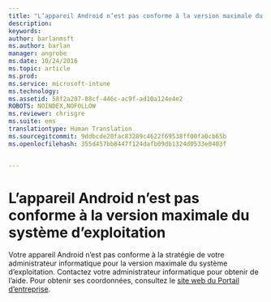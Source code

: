 ```yaml
---
title: "L’appareil Android n’est pas conforme à la version maximale du système d’exploitation | Microsoft Intune"
description: 
keywords: 
author: barlanmsft
ms.author: barlan
manager: angrobe
ms.date: 10/24/2016
ms.topic: article
ms.prod: 
ms.service: microsoft-intune
ms.technology: 
ms.assetid: 58f2a207-88cf-446c-ac9f-ad10a124e4e2
ROBOTS: NOINDEX,NOFOLLOW
ms.reviewer: chrisgre
ms.suite: ems
translationtype: Human Translation
ms.sourcegitcommit: 9ddbcde20fac83289c4622f69538ff00fa0cb65b
ms.openlocfilehash: 355d457bb8447f124dafb09db1324d0533e0403f


---
```


# <a name="android-device-doesnt-comply-with-the-maximum-operating-system-version"></a>L’appareil Android n’est pas conforme à la version maximale du système d’exploitation

Votre appareil Android n’est pas conforme à la stratégie de votre administrateur informatique pour la version maximale du système d’exploitation. Contactez votre administrateur informatique pour obtenir de l’aide. Pour obtenir ses coordonnées, consultez le [site web du Portail d’entreprise](http://portal.manage.microsoft.com).





<!--HONumber=Nov16_HO1-->


